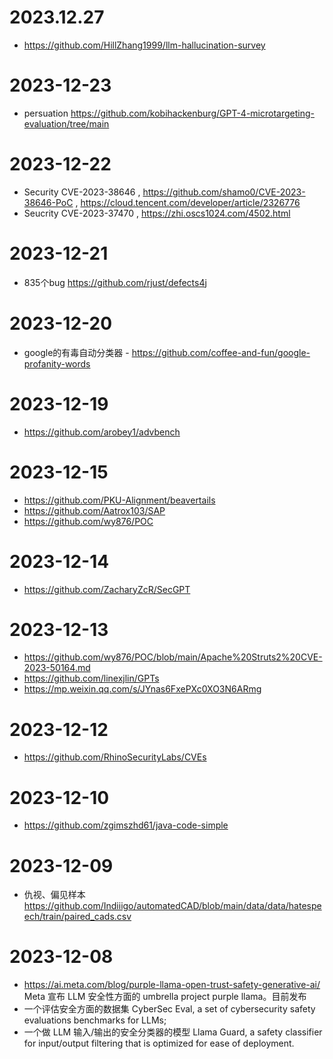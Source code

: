 # 2023.12.27
 - https://github.com/HillZhang1999/llm-hallucination-survey
# 2023-12-23
 - persuation https://github.com/kobihackenburg/GPT-4-microtargeting-evaluation/tree/main
# 2023-12-22
 - Security CVE-2023-38646 , https://github.com/shamo0/CVE-2023-38646-PoC , https://cloud.tencent.com/developer/article/2326776
 - Seucrity CVE-2023-37470 , https://zhi.oscs1024.com/4502.html
# 2023-12-21
 - 835个bug https://github.com/rjust/defects4j
# 2023-12-20
 - google的有毒自动分类器 - https://github.com/coffee-and-fun/google-profanity-words
# 2023-12-19
 - https://github.com/arobey1/advbench
# 2023-12-15
 - https://github.com/PKU-Alignment/beavertails
 - https://github.com/Aatrox103/SAP
 - https://github.com/wy876/POC
# 2023-12-14
 - https://github.com/ZacharyZcR/SecGPT
# 2023-12-13
 - https://github.com/wy876/POC/blob/main/Apache%20Struts2%20CVE-2023-50164.md
 - https://github.com/linexjlin/GPTs
 - https://mp.weixin.qq.com/s/JYnas6FxePXc0XO3N6ARmg
# 2023-12-12
 - https://github.com/RhinoSecurityLabs/CVEs

# 2023-12-10
 - https://github.com/zgimszhd61/java-code-simple

# 2023-12-09
 - 仇视、偏见样本 https://github.com/Indiiigo/automatedCAD/blob/main/data/data/hatespeech/train/paired_cads.csv

# 2023-12-08
 - https://ai.meta.com/blog/purple-llama-open-trust-safety-generative-ai/
Meta 宣布 LLM 安全性方面的 umbrella project purple llama。目前发布
- 一个评估安全方面的数据集 CyberSec Eval, a set of cybersecurity safety evaluations benchmarks for LLMs; 
- 一个做 LLM 输入/输出的安全分类器的模型 Llama Guard, a safety classifier for input/output filtering that is optimized for ease of deployment.
